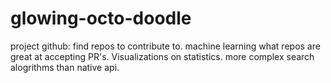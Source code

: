 # glowing-octo-doodle
project github: find repos to contribute to. machine learning what repos are great at accepting PR's. Visualizations on statistics. more complex search alogrithms than native api.
